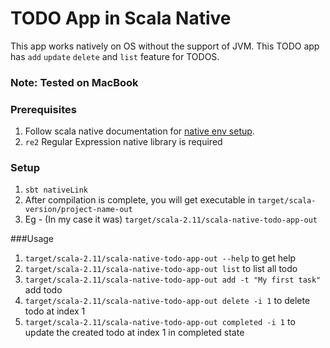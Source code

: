 # TODO App in  Scala Native
This app works natively on OS without the support of JVM. This TODO app has `add` `update` `delete` and `list` 
feature for TODOS.
### Note: Tested on MacBook

### Prerequisites
1. Follow scala native documentation for [native env setup](https://scala-native.readthedocs.io/en/v0.3.9-docs/user/setup.html). 
2. `re2` Regular Expression native library is required

### Setup
1. `sbt nativeLink`
2. After compilation is complete, you will get executable in  `target/scala-version/project-name-out`
3. Eg - (In my case it was) `target/scala-2.11/scala-native-todo-app-out`

###Usage
1. `target/scala-2.11/scala-native-todo-app-out --help` to get help
2. `target/scala-2.11/scala-native-todo-app-out list` to list all todo
3. `target/scala-2.11/scala-native-todo-app-out add -t "My first task"` add todo
4. `target/scala-2.11/scala-native-todo-app-out delete -i 1` to delete todo at index 1
4. `target/scala-2.11/scala-native-todo-app-out completed -i 1` to update the created  todo at index 1 in completed state